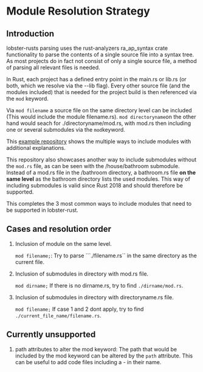 # Module Resolution Strategy

## Introduction

lobster-rusts parsing uses the rust-analyzers ra_ap_syntax crate functionality to parse the contents of a single source file into a syntax tree.
As most projects do in fact not consist of only a single source file, a method of parsing all relevant files is needed.

In Rust, each project has a defined entry point in the main.rs or lib.rs (or both, which we resolve via the --lib flag).
Every other source file (and the modules included) that is needed for the project build is then referenced via the ```mod``` keyword.

Via ```mod filename``` a source file on the same directory level can be included (This would include the module filename.rs).
```mod directoryname```on the other hand would seach for ./directoryname/mod.rs, with mod.rs then including one or several submodules via the ```mod```keyword.

This [example repository](https://github.com/superjose/rust-include-files-example/tree/master) shows the multiple ways to include modules with additional explanations.

This repository also showcases another way to include submodules without the ```mod.rs``` file, as can be seen with the /house/bathroom submodule.
Instead of a mod.rs file in the /bathroom directory, a bathroom.rs file **on the same level** as the bathroom directory lists the used modules.
This way of including submodules is valid since Rust 2018 and should therefore be supported.

This completes the 3 most common ways to include modules that need to be supported in lobster-rust.

## Cases and resolution order

1. Inclusion of module on the same level.

    ```mod filename;```: Try to parse ```./filename.rs`` in the same directory as the current file.

2. Inclusion of submodules in directory with mod.rs file.

    ```mod dirname;``` If there is no dirname.rs, try to find ```./dirname/mod.rs```.

3. Inclusion of submodules in directory with directoryname.rs file.

    ```mod filename;``` If case 1 and 2 dont apply, try to find ```./current_file_name/filename.rs```.

## Currently unsupported

1. path attributes to alter the mod keyword: The path that would be included by the mod keyword can be altered by the ```path``` attribute. This can be useful to add code files including a - in their name.
